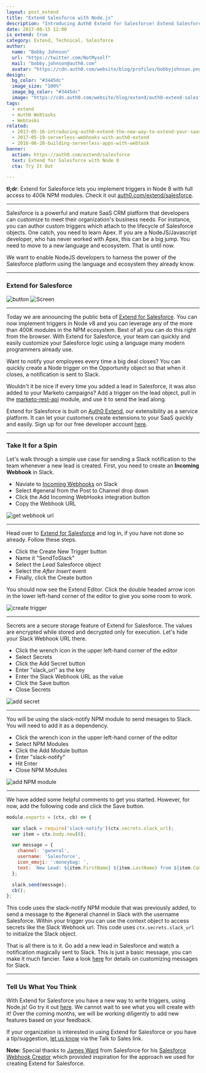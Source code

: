 ```yaml
---
layout: post_extend
title: "Extend Salesforce with Node.js"
description: "Introducing Auth0 Extend for Salesforce! Extend Salesforce using Node.js in just a few clicks."
date: 2017-08-15 12:00
is_extend: true
category: Extend, Technical, Salesforce
author: 
  name: "Bobby Johnson"
  url: "https://twitter.com/NotMyself"
  mail: "bobby.johnson@auth0.com"
  avatar: "https://cdn.auth0.com/website/blog/profiles/bobbyjohnson.png"
design: 
  bg_color: "#3445dc"
  image_size: "100%"
  image_bg_color: "#3445dc"
  image: "https://cdn.auth0.com/website/blog/extend/auth0-extend-salesforce-with-node/salesforce_header.svg"
tags: 
  - extend
  - Auth0 Webtasks
  - Webtasks
related:
  - 2017-05-16-introducing-auth0-extend-the-new-way-to-extend-your-saas
  - 2017-05-19-serverless-webhooks-with-auth0-extend
  - 2016-06-28-building-serverless-apps-with-webtask
banner: 
  action: https://auth0.com/extend/salesforce
  text: Extend for Salesforce with Node 8
  cta: Try It Out

---
```


**tl;dr**: Extend for Salesforce lets you implement triggers in Node 8 with full access to 400k NPM modules. Check it out [auth0.com/extend/salesforce](https://auth0.com/extend/salesforce).

---

Salesforce is a powerful and mature SaaS CRM platform that developers can customize to meet their organization's business needs. For instance, you can author custom triggers which attach to the lifecycle of Salesforce objects. One catch, you need to learn Apex. If you are a NodeJS/Javascript developer, who has never worked with Apex, this can be a big jump. You need to move to a new language and ecosystem. That is until now.

We want to enable NodeJS developers to harness the power of the Salesforce platform using the language and ecosystem they already know.

---

### Extend for Salesforce

<script src="//fast.wistia.com/embed/medias/9rbvygfpkj.jsonp" async></script>
<script src="//fast.wistia.com/assets/external/E-v1.js" async></script>
<div class="empower-video-button wistia_embed wistia_async_9rbvygfpkj popover=true popoverContent=html">
  <img class="video-button" src="https://cdn.auth0.com/website/auth0-extend/icons/empower-button-video.svg" alt="button">
  <img class="video-screen" src="https://cdn.auth0.com/auth0-extend/assets/extend-salesforce-screen-2.jpg" alt="Screen">
</div>

---

Today we are announcing the public beta of [Extend for Salesforce](https://auth0.com/extend/salesforce). You can now implement triggers in Node v8 and you can leverage any of the more than 400K modules in the NPM ecosystem. Best of all you can do this right from the browser. With Extend for Salesforce, your team can quickly and easily customize your Salesforce logic using a language many modern programmers already use.

Want to notify your employees every time a big deal closes? You can quickly create a Node trigger on the Opportunity object so that when it closes, a notification is sent to Slack.

Wouldn't it be nice if every time you added a lead in Salesforce, it was also added to your Marketo campaigns? Add a trigger on the lead object, pull in the [marketo-rest-api](https://www.npmjs.com/package/marketo-rest-api) module, and use it to send the lead along.

Extend for Salesforce is built on [Auth0 Extend](https://auth0.com/extend/), our extensibility as a service platform. It can let your customers create extensions to your SaaS quickly and easily. Sign up for our free developer account [here](https://auth0.com/extend/try).

---

### Take It for a Spin

Let's walk through a simple use case for sending a Slack notification to the team whenever a new lead is created. First, you need to create an **Incoming Webhook** in Slack.

- Naviate to [Incoming Webhooks](https://my.slack.com/services/new/incoming-webhook/) on Slack
- Select #general from the Post to Channel drop down
- Click the Add Incoming WebHooks integration button
- Copy the Webhook URL

![get webhook url](https://cdn.auth0.com/website/blog/extend/auth0-extend-salesforce-with-node/get_webhook_url.gif)

---

Head over to [Extend for Salesforce](https://auth0.com/extend/salesforce/app) and log in, if you have not done so already. Follow these steps.

- Click the Create New Trigger button
- Name it "SendToSlack"
- Select the *Lead* Salesforce object
- Select the *After Insert* event
- Finally, click the Create button

You should now see the Extend Editor. Click the double headed arrow icon in the lower left-hand corner of the editor to give you some room to work.

![create trigger](https://cdn.auth0.com/website/blog/extend/auth0-extend-salesforce-with-node/create_trigger3.gif)

---

Secrets are a secure storage feature of Extend for Salesforce. The values are encrypted while stored and decrypted only for execution. Let's hide your Slack Webhook URL there.

- Click the wrench icon in the upper left-hand corner of the editor
- Select Secrets
- Click the Add Secret button
- Enter "slack_url" as the key
- Enter the Slack Webhook URL as the value
- Click the Save button
- Close Secrets

![add secret](https://cdn.auth0.com/website/blog/extend/auth0-extend-salesforce-with-node/add_secret.gif)

---

You will be using the slack-notify NPM module to send mesages to Slack. You will need to add it as a dependency.

- Click the wrench icon in the upper left-hand corner of the editor
- Select NPM Modules
- Click the Add Module button
- Enter "slack-notify"
- Hit Enter
- Close NPM Modules

![add NPM module](https://cdn.auth0.com/website/blog/extend/auth0-extend-salesforce-with-node/add_module2.gif)

---

We have added some helpful comments to get you started. However, for now, add the following code and click the Save button.

```javascript
module.exports = (ctx, cb) => {

  var slack = require('slack-notify')(ctx.secrets.slack_url);
  var item = ctx.body.new[0];

  var message = {
    channel: 'general',
    username: 'Salesforce',
    icon_emoji: ':moneybag: ',
    text: `New Lead: ${item.FirstName} ${item.LastName} from ${item.Company}`
  };

  slack.send(message);
  cb();
};
```

This code uses the slack-notify NPM module that was previously added, to send a message to the #general channel in Slack with the username Salesforce. Within your trigger you can use the context object to access secrets like the Slack Webhook url. This code uses `ctx.secrets.slack_url` to initialize the Slack object.

That is all there is to it. Go add a new lead in Salesforce and watch a notification magically sent to Slack. This is just a basic message, you can make it much fancier. Take a look [here](https://api.slack.com/docs/messages) for details on customizing messages for Slack.

---

### Tell Us What You Think

With Extend for Salesforce you have a new way to write triggers, using Node.js! Go try it out [here](https://auth0.com/extend/salesforce/app). We cannot wait to see what you will create with it! Over the coming months, we will be working diligently to add new features based on your feedback.

If your organization is interested in using Extend for Salesforce or you have a tip/suggestion, [let us know](https://auth0.com/extend/salesforce/) via the Talk to Sales link.

**Note:** Special thanks to [James Ward](https://twitter.com/_jamesward) from Salesforce for his [Salesforce Webhook Creator](https://www.jamesward.com/2014/06/30/create-webhooks-on-salesforce-com) which provided inspiration for the approach we used for creating Extend for Salesforce.
